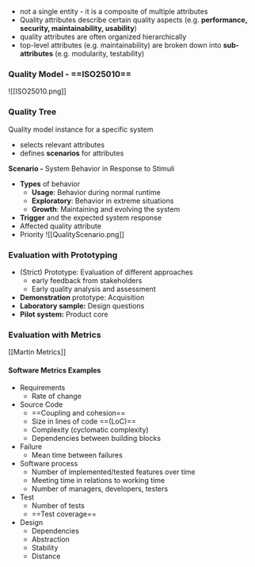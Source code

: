 - not a single entity - it is a composite of multiple attributes
- Quality attributes describe certain quality aspects (e.g. **performance, security, maintainability, usability**)
- quality attributes are often organized hierarchically
- top-level attributes (e.g. maintainability) are broken down into **sub-attributes** (e.g. modularity, testability)

### Quality Model - ==ISO25010==

![[ISO25010.png]]

### Quality Tree

Quality model instance for a specific system
- selects relevant attributes
- defines **scenarios** for attributes

**Scenario -** System Behavior in Response to Stimuli
- **Types** of behavior
	- **Usage**: Behavior during normal runtime
	- **Exploratory**: Behavior in extreme situations
	- **Growth**: Maintaining and evolving the system
- **Trigger** and the expected system response
- Affected quality attribute
- Priority
![[QualityScenario.png]]


### Evaluation with Prototyping
- (Strict) Prototype: Evaluation of different approaches
	- early feedback from stakeholders
	- Early quality analysis and assessment
- **Demonstration** prototype: Acquisition
- **Laboratory sample:** Design questions
- **Pilot system:** Product core

### Evaluation with Metrics
[[Martin Metrics]]


#### Software Metrics Examples
- Requirements
	- Rate of change
- Source Code
	- ==Coupling and cohesion==
	- Size in lines of code ==(LoC)==
	- Complexity (cyclomatic complexity)
	- Dependencies between building blocks
- Failure
	- Mean time between failures
- Software process
	- Number of implemented/tested features over time
	- Meeting time in relations to working time
	- Number of managers, developers, testers
- Test
	- Number of tests
	- ==Test coverage==
- Design
	- Dependencies
	- Abstraction
	- Stability
	- Distance